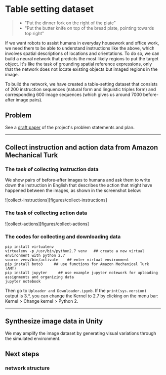 # Table setting dataset

> * "Put the dinner fork on the right of the plate"
> * "Put the butter knife on top of the bread plate, pointing towards top right"

If we want robots to assist humans in everyday housework and office work, we need them to be able to understand instructions like the above, which involves spatial descriptions of locations and orientations. To do so, we can build a neural network that predicts the most likely regions to put the target object. It's like the task of grounding spatial reference expressions, only that the network does not locate existing objects but imaged regions in the image.

To build the network, we have created a table-setting dataset that consists of 200 instruction sequences (natural form and linguistic triples form) and corresponding 600 image sequences (which gives us around 7000 before-after image pairs).



## Problem

See a [draft paper](https://github.com/AdaCompNUS/table-setting-dataset/blob/master/paper-draft/main.pdf) of the project's problem statements and plan.



---

## Collect instruction and action data from Amazon Mechanical Turk


### The task of collecting instruction data

We show pairs of before-after images to humans and ask them to write down the instruction in English that describes the action that might have happened between the images, as shown in the screenshot below:

![collect-instructions][figures/collect-instructions]


### The task of collecting action data

![collect-actions][figures/collect-actions]

### The codes for collecting and downloading data

```
pip install virtualenv
virtualenv -p /usr/bin/python2.7 venv   ## create a new virtual environment with python 2.7
source venv/bin/activate    ## enter virtual environment
pip install boto3     ## use functions for Amazon Mechanical Turk (AMT)
pip install jupyter     ## use example jupyter notework for uploading assignments and organizing data
jupyter notebook
```

Then go to `Uploader and Downloader.ipynb`. If the `print(sys.version)` output is 3.*, you can change the Kernel to 2.7 by clicking on the menu bar: Kernel > Change kernel > Python 2.



---



## Synthesize image data in Unity

We may amplify the image dataset by generating visual variations through the simulated environment.

## Next steps

### network structure
